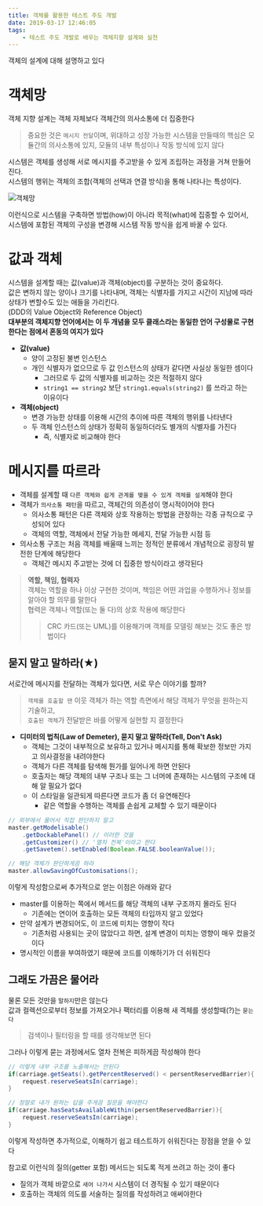 ```yaml
---
title: 객체를 활용한 테스트 주도 개발
date: 2019-03-17 12:46:05
tags:
    - 테스트 주도 개발로 배우는 객체지향 설계와 실천
---
```


객체의 설계에 대해 설명하고 있다  

# 객체망  
객체 지향 설계는 객체 자체보다 객체간의 의사소통에 더 집중한다  
> 중요한 것은 `메시지 전달`이며, 위대하고 성장 가능한 시스템을 만들때의 핵심은 모듈간의 의사소통에 있지, 모듈의 내부 특성이나 작동 방식에 있지 않다  

시스템은 객체를 생성해 서로 메시지를 주고받을 수 있게 조립하는 과정을 거쳐 만들어진다.  
시스템의 행위는 객체의 조합(객체의 선택과 연결 방식)을 통해 나타나는 특성이다.  

![객체망](https://lh3.googleusercontent.com/erbdSEbjM_B5uzzhvwh5x2i_vSzS_ueVCdocpWMKH2mcBrNHhJZl7sS6R9KAtqjXfrko9PcKdTmDy5g5H8ri-cvvfbsscY8qV_Qq0dDcXGg2vEyCyf52gy62mGJ7PWSLg8KF7U-WAay759fcioDAbY-le_Ki1lsCv5aToTPuRRpF-I1Nsf6Z6PeFanlELgn5MQgi-Jg0PFIAKKryiv7B-LhL-Yd2IYNhVIHYuvhvxTqg15Zk3bl6r7xihPV0qyxNmvOcDUJFCD2iwIzUt9tCUV4mXhd-eTHt-tIk2OjBVj_DwYuRMACqMLUD1WbpyFwLD6AhbDY6AwHjE34eQU8iersoHDWYgh1kwVvT4v_Ym6VI1FoGwqj-OPtd06pMaY8HU7kOYMXbQk0LH3Lv7RkKv5uupib5-7L3cYsSac7lm-8se6ZY4_xY6fpDX9s8UA8BwVu0cz4nQcNmTO6ZXsnnp5KZoNXYq5zrwow8X1jRZ-Kjupui0Eu4gQ5HUu09l4-7chCmqa6H4uOJI9zC0hThnuKirb_CIb0Hdk0w_9p0H-Wmb97fh4PI_aig-5jP0xA1d7w34X6eVzskXoUaOgevqEQ1-kWyrrDw3lz_tgpEGfeDM7WJHZ_wX6ABGungb3Z4TqJ8dvpUNJ4qiYdqs3d1qBlHGYnsDuo=w960-h720-no)  

이런식으로 시스템을 구축하면 방법(how)이 아니라 목적(what)에 집중할 수 있어서, 시스템에 포함된 객체의 구성을 변경해 시스템 작동 방식을 쉽게 바꿀 수 있다.  

# 값과 객체  
시스템을 설계할 때는 값(value)과 객체(object)를 구분하는 것이 중요하다.  
값은 변하지 않는 양이나 크기를 나타내며, 객체는 식별자를 가지고 시간이 지남에 따라 상태가 변할수도 있는 애들을 가리킨다.  
(DDD의 Value Object와 Reference Object)  
**대부분의 객체지향 언어에서는 이 두 개념을 모두 클래스라는 동일한 언어 구성물로 구현한다는 점에서 혼동의 여지가 있다**  

- **값(value)**  
    - 양이 고정된 불변 인스턴스  
    - 개인 식별자가 없으므로 두 값 인스턴스의 상태가 같다면 사실상 동일한 셈이다  
        - 그러므로 두 값의 식별자를 비교하는 것은 적절하지 않다  
        - `string1 == string2` 보단 `string1.equals(string2)` 를 쓰라고 하는 이유이다  
- **객체(object)**  
    - 변경 가능한 상태를 이용해 시간의 추이에 따른 객체의 행위를 나타낸다  
    - 두 객체 인스턴스의 상태가 정확히 동일하더라도 별개의 식별자를 가진다  
        - 즉, 식별자로 비교해야 한다  

# 메시지를 따르라  
- 객체를 설계할 때 `다른 객체와 쉽게 관계를 맺을 수 있게 객체를 설계`해야 한다  
- 객체가 `의사소통 패턴`을 따르고, 객체간의 의존성이 명시적이어야 한다  
    - 의사소통 패턴은 다른 객체와 상호 작용하는 방법을 관장하는 각종 규칙으로 구성되어 있다  
    - 객체의 역할, 객체에서 전달 가능한 메세지, 전달 가능한 시점 등  
- 의사소통 구조는 처음 객체를 배울때 느끼는 정적인 분류에서 개념적으로 굉장히 발전한 단계에 해당한다  
    - 객체간 메시지 주고받는 것에 더 집중한 방식이라고 생각된다   

> **역할, 책임, 협력자**  
> 객체는 역할을 하나 이상 구현한 것이며, 책임은 어떤 과업을 수행하거나 정보를 알아야 할 의무를 말한다  
> 협력은 객체나 역할(또는 둘 다)의 상호 작용에 해당한다  
>> CRC 카드(또는 UML)를 이용해가며 객체를 모델링 해보는 것도 좋은 방법이다  

## 묻지 말고 말하라(★)  
서로간에 메시지를 전달하는 객체가 있다면, 서로 무슨 이야기를 할까?  
> `객체를 호출할 땐` 이웃 객체가 하는 역할 측면에서 해당 객체가 무엇을 원하는지 기술하고,  
> `호출된 객체`가 전달받은 바를 어떻게 실현할 지 결정한다  

- **디미터의 법칙(Law of Demeter), 묻지 말고 말하라(Tell, Don't Ask)**  
    - 객체는 그것이 내부적으로 보유하고 있거나 메시지를 통해 확보한 정보만 가지고 의사결정을 내려야한다  
    - 객체가 다른 객체를 탐색해 뭔가를 일어나게 하면 안된다  
    - 호출자는 해당 객체의 내부 구조나 또는 그 너머에 존재하는 시스템의 구조에 대해 알 필요가 없다  
    - 이 스타일을 일관되게 따른다면 코드가 좀 더 유연해진다  
        - 같은 역할을 수행하는 객체를 손쉽게 교체할 수 있기 때문이다  

```java
// 외부에서 물어서 직접 판단하지 말고
master.getModelisable()
    .getDockablePanel() // 이러한 것을
    .getCustomizer() // '열차 전복'이라고 한다  
    .getSavetem().setEnabled(Boolean.FALSE.booleanValue());

// 해당 객체가 판단하게끔 하라  
master.allowSavingOfCustomisations();
```

이렇게 작성함으로써 추가적으로 얻는 이점은 아래와 같다  
- master를 이용하는 쪽에서 메서드를 해당 객체의 내부 구조까지 몰라도 된다  
    - 기존에는 연이어 호출하는 모든 객체의 타입까지 알고 있었다  
- 만약 설계가 변경되어도, 이 코드에 미치는 영향이 작다   
    - 기존처럼 사용되는 곳이 많았다고 하면, 설계 변경이 미치는 영향이 매우 컸을것이다  
- 명시적인 이름을 부여하였기 때문에 코드를 이해하기가 더 쉬워진다  

## 그래도 가끔은 물어라  
물론 모든 것만을 `말하지`만은 않는다  
값과 컬렉션으로부터 정보를 가져오거나 팩터리를 이용해 새 겍체를 생성할때(?)는 `묻는다`  
> 검색이나 필터링을 할 때를 생각해보면 된다  

그러나 이렇게 묻는 과정에서도 열차 전복은 피하게끔 작성해야 한다  
```java
// 이렇게 내부 구조를 노출해서는 안된다  
if(carriage.getSeats().getPercentReserved() < persentReservedBarrier){
    request.reserveSeatsIn(carriage);
}

// 정말로 내가 원하는 답을 주게끔 질문을 해야한다  
if(carriage.hasSeatsAvailableWithin(persentReservedBarrier)){
    request.reserveSeatsIn(carriage);
}
```

이렇게 작성하면 추가적으로, 이해하기 쉽고 테스트하기 쉬워진다는 장점을 얻을 수 있다  

참고로 이런식의 질의(getter 포함) 메서드는 되도록 적게 쓰려고 하는 것이 좋다  
- 질의가 객체 바깥으로 `새어 나가서` 시스템이 더 경직될 수 있기 때문이다  
- 호출하는 객체의 의도를 서술하는 질의를 작성하려고 애써야한다  

<!-- more -->